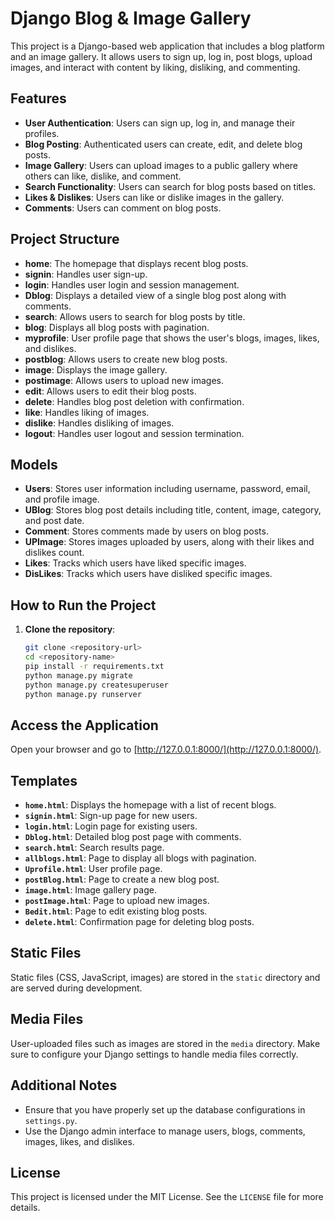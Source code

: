 # Django Blog & Image Gallery

This project is a Django-based web application that includes a blog platform and an image gallery. It allows users to sign up, log in, post blogs, upload images, and interact with content by liking, disliking, and commenting.

## Features

- **User Authentication**: Users can sign up, log in, and manage their profiles.
- **Blog Posting**: Authenticated users can create, edit, and delete blog posts.
- **Image Gallery**: Users can upload images to a public gallery where others can like, dislike, and comment.
- **Search Functionality**: Users can search for blog posts based on titles.
- **Likes & Dislikes**: Users can like or dislike images in the gallery.
- **Comments**: Users can comment on blog posts.

## Project Structure

- **home**: The homepage that displays recent blog posts.
- **signin**: Handles user sign-up.
- **login**: Handles user login and session management.
- **Dblog**: Displays a detailed view of a single blog post along with comments.
- **search**: Allows users to search for blog posts by title.
- **blog**: Displays all blog posts with pagination.
- **myprofile**: User profile page that shows the user's blogs, images, likes, and dislikes.
- **postblog**: Allows users to create new blog posts.
- **image**: Displays the image gallery.
- **postimage**: Allows users to upload new images.
- **edit**: Allows users to edit their blog posts.
- **delete**: Handles blog post deletion with confirmation.
- **like**: Handles liking of images.
- **dislike**: Handles disliking of images.
- **logout**: Handles user logout and session termination.

## Models

- **Users**: Stores user information including username, password, email, and profile image.
- **UBlog**: Stores blog post details including title, content, image, category, and post date.
- **Comment**: Stores comments made by users on blog posts.
- **UPImage**: Stores images uploaded by users, along with their likes and dislikes count.
- **Likes**: Tracks which users have liked specific images.
- **DisLikes**: Tracks which users have disliked specific images.

## How to Run the Project

1. **Clone the repository**:
   ```bash
   git clone <repository-url>
   cd <repository-name>
   pip install -r requirements.txt
   python manage.py migrate
   python manage.py createsuperuser
   python manage.py runserver
    ```

## Access the Application

Open your browser and go to [http://127.0.0.1:8000/](http://127.0.0.1:8000/).

## Templates

- **`home.html`**: Displays the homepage with a list of recent blogs.
- **`signin.html`**: Sign-up page for new users.
- **`login.html`**: Login page for existing users.
- **`Dblog.html`**: Detailed blog post page with comments.
- **`search.html`**: Search results page.
- **`allblogs.html`**: Page to display all blogs with pagination.
- **`Uprofile.html`**: User profile page.
- **`postBlog.html`**: Page to create a new blog post.
- **`image.html`**: Image gallery page.
- **`postImage.html`**: Page to upload new images.
- **`Bedit.html`**: Page to edit existing blog posts.
- **`delete.html`**: Confirmation page for deleting blog posts.

## Static Files

Static files (CSS, JavaScript, images) are stored in the `static` directory and are served during development.

## Media Files

User-uploaded files such as images are stored in the `media` directory. Make sure to configure your Django settings to handle media files correctly.

## Additional Notes

- Ensure that you have properly set up the database configurations in `settings.py`.
- Use the Django admin interface to manage users, blogs, comments, images, likes, and dislikes.

## License

This project is licensed under the MIT License. See the `LICENSE` file for more details.


